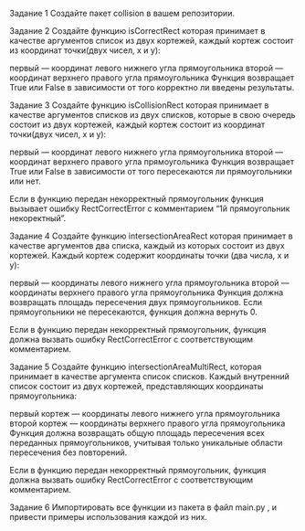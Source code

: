 Задание 1
Создайте пакет collision в вашем репозитории.

Задание 2
Создайте функцию isCorrectRect которая принимает в качестве аргументов список из двух кортежей, каждый кортеж состоит из координат точки(двух чисел, x и y):

первый — координат левого нижнего угла прямоугольника
второй — координат верхнего правого угла прямоугольника
Функция возвращает True или False в зависимости от того корректно ли введены результаты.

Задание 3
Создайте функцию isCollisionRect которая принимает в качестве аргументов списков из двух списков, которые в свою очередь состоит из двух кортежей, каждый кортеж состоит из координат точки(двух чисел, x и y):

первый — координат левого нижнего угла прямоугольника
второй — координат верхнего правого угла прямоугольника
Функция возвращает True или False в зависимости от того пересекаются ли прямоугольники или нет.

Если в функцию передан некорректный прямоугольник функция вызывает ошибку RectCorrectError c комментарием “1й прямоугольник некоректный”.

Задание 4
Создайте функцию intersectionAreaRect которая принимает в качестве аргументов два списка, каждый из которых состоит из двух кортежей. Каждый кортеж содержит координаты точки (два числа, x и y):

первый — координаты левого нижнего угла прямоугольника
второй — координаты верхнего правого угла прямоугольника
Функция должна возвращать площадь пересечения двух прямоугольников. Если прямоугольники не пересекаются, функция должна вернуть 0.

Если в функцию передан некорректный прямоугольник, функция должна вызвать ошибку RectCorrectError с соответствующим комментарием.

Задание 5
Создайте функцию intersectionAreaMultiRect, которая принимает в качестве аргумента список списков. Каждый внутренний список состоит из двух кортежей, представляющих координаты прямоугольника:

первый кортеж — координаты левого нижнего угла прямоугольника
второй кортеж — координаты верхнего правого угла прямоугольника
Функция должна возвращать общую площадь пересечения всех переданных прямоугольников, учитывая только уникальные области пересечения без повторений.

Если в функцию передан некорректный прямоугольник, функция должна вызвать ошибку RectCorrectError с соответствующим комментарием.

Задание 6
Импортировать все функции из пакета в файл main.py , и привести примеры использования каждой из них.
